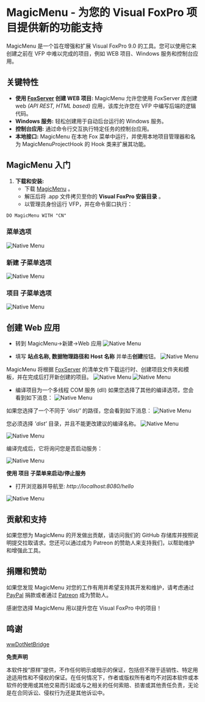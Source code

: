 # MagicMenu - 为您的 Visual FoxPro 项目提供新的功能支持

MagicMenu 是一个旨在增强和扩展 Visual FoxPro 9.0 的工具。您可以使用它来创建之前在 VFP 中难以完成的项目，例如 WEB 项目、Windows 服务和控制台应用。

## 关键特性

- **使用 [FoxServer](https://github.com/VFPLegacy/FoxServer) 创建 WEB 项目:** MagicMenu 允许您使用 FoxServer 库创建 web _(API REST, HTML based)_ 应用，该库允许您在 VFP 中编写后端的逻辑代码。
- **Windows 服务:** 轻松创建用于自动后台运行的 Windows 服务。
- **控制台应用:** 通过命令行交互执行特定任务的控制台应用。
- **本地接口:** MagicMenu 在本地 Fox 菜单中运行，并使用本地项目管理器和名为 MagicMenuProjectHook 的 Hook 类来扩展其功能。

## MagicMenu 入门

1. **下载和安装:**
   - 下载 [MagicMenu](https://github.com/VFPLegacy/MagicMenu/releases/download/v1.0.1/MagicMenu-v101.app.zip) 。
   - 解压后将 .app 文件拷贝至你的 **Visual FoxPro 安装目录** 。
   - 以管理员身份运行 VFP，并在命令窗口执行：
```xBase
DO MagicMenu WITH "CN"
```

### 菜单选项
![Native Menu](images/MagicMenu01.jpg)

### 新建 子菜单选项
![Native Menu](images/MagicMenu02.jpg)

### 项目 子菜单选项
![Native Menu](images/MagicMenu02.jpg)

## 创建 Web 应用
- 转到 MagicMenu->新建->Web 应用
![Native Menu](images/MagicMenu02.jpg)

- 填写 **站点名称, 数据物理路径和 Host 名称** 并单击**创建**按钮。
![Native Menu](images/MagicMenu06.jpg)

MagicMenu 将根据 [FoxServer](https://github.com/VFPLegacy/FoxServer/blob/main/setup.manifest) 的清单文件下载运行时、创建项目文件夹和模板，并在完成后打开新创建的项目。
![Native Menu](images/MagicMenu07.jpg)
![Native Menu](images/MagicMenu08.jpg)

- 编译项目为一个多线程 COM 服务 (dll)
如果您选择了其他的编译选项，您会看到如下消息：
![Native Menu](images/MagicMenu10.jpg)

如果您选择了一个不同于 *'dist/'* 的路径，您会看到如下消息：
![Native Menu](images/MagicMenu11.jpg)

您必须选择 *'dist'* 目录，并且不能更改建议的编译名称。
![Native Menu](images/MagicMenu12.jpg)

![Native Menu](images/MagicMenu13.jpg)

编译完成后，它将询问您是否启动服务：

![Native Menu](images/MagicMenu14.jpg)

**使用 项目 子菜单来启动/停止服务**

- 打开浏览器并导航至: *http://localhost:8080/hello*

![Native Menu](images/MagicMenu15.jpg)

## 贡献和支持

如果您想为 MagicMenu 的开发做出贡献，请访问我们的 GitHub 存储库并按照说明提交拉取请求。您还可以通过成为 Patreon 的赞助人来支持我们，以帮助维护和增强此工具。

## 捐赠和赞助

如果您发现 MagicMenu 对您的工作有用并希望支持其开发和维护，请考虑通过 [PayPal](https://www.paypal.com/donate/?hosted_button_id=LXQYXFP77AD2G) 捐款或者通过 [Patreon](https://www.patreon.com/IrwinRodriguez) 成为赞助人。

感谢您选择 MagicMenu 用以提升您在 Visual FoxPro 中的项目！

## 鸣谢
[wwDotNetBridge](https://github.com/RickStrahl/wwDotnetBridge)

**免责声明**

本软件按“原样”提供，不作任何明示或暗示的保证，包括但不限于适销性、特定用途适用性和不侵权的保证。在任何情况下，作者或版权所有者均不对因本软件或本软件的使用或其他交易而引起或与之相关的任何索赔、损害或其他责任负责，无论是在合同诉讼、侵权行为还是其他诉讼中。